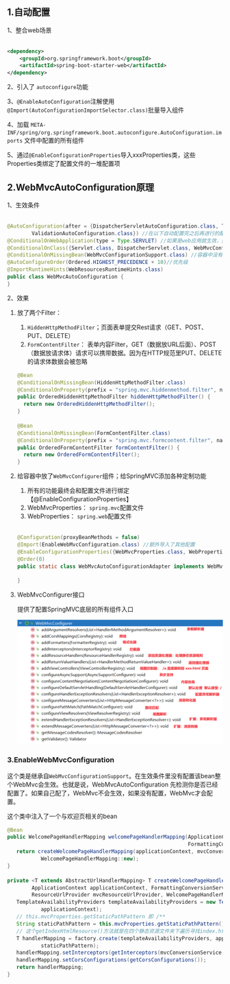 ## 1.自动配置

1、整合web场景

```xml

<dependency>
    <groupId>org.springframework.boot</groupId>
    <artifactId>spring-boot-starter-web</artifactId>
</dependency>
```

2、引入了 `autoconfigure`功能

3、`@EnableAutoConfiguration`注解使用`@Import(AutoConfigurationImportSelector.class)`批量导入组件

4、加载 `META-INF/spring/org.springframework.boot.autoconfigure.AutoConfiguration.imports` 文件中配置的所有组件

5、通过`@EnableConfigurationProperties`导入xxxProperties类，这些Properties类绑定了配置文件的一堆配置项

## 2.WebMvcAutoConfiguration原理

1、生效条件

```java

@AutoConfiguration(after = {DispatcherServletAutoConfiguration.class, TaskExecutionAutoConfiguration.class,
        ValidationAutoConfiguration.class}) //在以下自动配置完之后再进行的配置
@ConditionalOnWebApplication(type = Type.SERVLET) //如果是web应用就生效，类型SERVLET、REACTIVE 响应式web
@ConditionalOnClass({Servlet.class, DispatcherServlet.class, WebMvcConfigurer.class}) //导入了类才生效
@ConditionalOnMissingBean(WebMvcConfigurationSupport.class) //容器中没有这个Bean，才生效。默认就是没有
@AutoConfigureOrder(Ordered.HIGHEST_PRECEDENCE + 10)//优先级
@ImportRuntimeHints(WebResourcesRuntimeHints.class)
public class WebMvcAutoConfiguration {
}
```

2、效果
1. 放了两个Filter：
    1. `HiddenHttpMethodFilter`；页面表单提交Rest请求（GET、POST、PUT、DELETE）
    2. `FormContentFilter`： 表单内容Filter，GET（数据放URL后面）、POST（数据放请求体）请求可以携带数据。因为在HTTP规范里PUT、DELETE的请求体数据会被忽略
   ```java
   @Bean
   @ConditionalOnMissingBean(HiddenHttpMethodFilter.class)
   @ConditionalOnProperty(prefix = "spring.mvc.hiddenmethod.filter", name = "enabled")
   public OrderedHiddenHttpMethodFilter hiddenHttpMethodFilter() {
     return new OrderedHiddenHttpMethodFilter();
   }
   
   @Bean
   @ConditionalOnMissingBean(FormContentFilter.class)
   @ConditionalOnProperty(prefix = "spring.mvc.formcontent.filter", name = "enabled", matchIfMissing = true)
   public OrderedFormContentFilter formContentFilter() {
     return new OrderedFormContentFilter();
   }
   ```
2. 给容器中放了`WebMvcConfigurer`组件；给SpringMVC添加各种定制功能
    1. 所有的功能最终会和配置文件进行绑定【@EnableConfigurationProperties】
    2. WebMvcProperties： `spring.mvc`配置文件
    3. WebProperties： `spring.web`配置文件

   ```java
   
   @Configuration(proxyBeanMethods = false)
   @Import(EnableWebMvcConfiguration.class) //额外导入了其他配置
   @EnableConfigurationProperties({WebMvcProperties.class, WebProperties.class})
   @Order(0)
   public static class WebMvcAutoConfigurationAdapter implements WebMvcConfigurer, ServletContextAware {
   
   }
   ```
3. WebMvcConfigurer接口

   提供了配置SpringMVC底层的所有组件入口

   ![img.png](./img/WebMvcConfigurer接口.png)
### 3.EnableWebMvcConfiguration
这个类是继承自`WebMvcConfigurationSupport`。在生效条件里没有配置该bean整个WebMvc会生效。也就是说，WebMvcAutoConfiguration
先检测你是否已经配置了。如果自己配了，WebMvc不会生效，如果没有配置，WebMvc才会配置。

这个类中注入了一个与欢迎页相关的bean
```java
@Bean
public WelcomePageHandlerMapping welcomePageHandlerMapping(ApplicationContext applicationContext,
                                                           FormattingConversionService mvcConversionService, ResourceUrlProvider mvcResourceUrlProvider) {
   return createWelcomePageHandlerMapping(applicationContext, mvcConversionService, mvcResourceUrlProvider,
           WelcomePageHandlerMapping::new);
}

private <T extends AbstractUrlHandlerMapping> T createWelcomePageHandlerMapping(
        ApplicationContext applicationContext, FormattingConversionService mvcConversionService,
        ResourceUrlProvider mvcResourceUrlProvider, WelcomePageHandlerMappingFactory<T> factory) {
   TemplateAvailabilityProviders templateAvailabilityProviders = new TemplateAvailabilityProviders(
           applicationContext);
   // this.mvcProperties.getStaticPathPattern 即 /**
   String staticPathPattern = this.mvcProperties.getStaticPathPattern();
   // 这个getIndexHtmlResource()方法就是在四个静态资源文件夹下遍历寻找index.html文件
   T handlerMapping = factory.create(templateAvailabilityProviders, applicationContext, getIndexHtmlResource(),
           staticPathPattern);
   handlerMapping.setInterceptors(getInterceptors(mvcConversionService, mvcResourceUrlProvider));
   handlerMapping.setCorsConfigurations(getCorsConfigurations());
   return handlerMapping;
}
```
